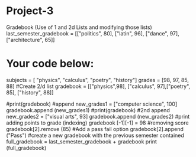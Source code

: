 # Project-3
Gradebook (Use of 1 and 2d Lists and modifying those lists)
last_semester_gradebook = [["politics", 80], ["latin", 96], ["dance", 97], ["architecture", 65]]

# Your code below: 
subjects = [ "physics", "calculus", "poetry", "history"]
grades = [98, 97, 85, 88]
#Create 2/d list
gradebook = [["physics",98], ["calculus", 97],["poetry", 85], ["history", 88]]

#print(gradebook)
#append
new_grades1 = ["computer science", 100]
gradebook.append (new_grades1)
#print(gradebook)
#2nd append
new_grades2 = ["visual arts", 93]
gradebook.append (new_grades2)
#print adding points to grade (indexing)
gradebook [-1][-1] = 98
#removing score
gradebook[2].remove (85)
#Add a pass fail option
gradebook[2].append ("Pass")
#create a new gradebook with the previous semester contained
full_gradebook = last_semester_gradebook + gradebook
print (full_gradebook)
